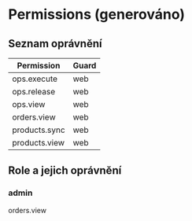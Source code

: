 # Permissions (generováno)

## Seznam oprávnění

| Permission | Guard |
|------------|-------|
| ops.execute | web |
| ops.release | web |
| ops.view | web |
| orders.view | web |
| products.sync | web |
| products.view | web |

## Role a jejich oprávnění

### admin

orders.view

